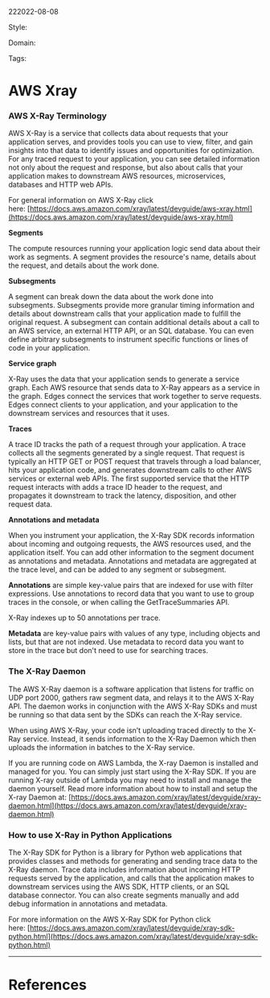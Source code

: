 222022-08-08

Style: 

Domain:

Tags:

# AWS Xray

### **AWS X-Ray Terminology**

AWS X-Ray is a service that collects data about requests that your application serves, and provides tools you can use to view, filter, and gain insights into that data to identify issues and opportunities for optimization. For any traced request to your application, you can see detailed information not only about the request and response, but also about calls that your application makes to downstream AWS resources, microservices, databases and HTTP web APIs.

For general information on AWS X-Ray click here: [https://docs.aws.amazon.com/xray/latest/devguide/aws-xray.html](https://docs.aws.amazon.com/xray/latest/devguide/aws-xray.html)

**Segments**

The compute resources running your application logic send data about their work as segments. A segment provides the resource's name, details about the request, and details about the work done.

**Subsegments**

A segment can break down the data about the work done into subsegments. Subsegments provide more granular timing information and details about downstream calls that your application made to fulfill the original request. A subsegment can contain additional details about a call to an AWS service, an external HTTP API, or an SQL database. You can even define arbitrary subsegments to instrument specific functions or lines of code in your application.

**Service graph**

X-Ray uses the data that your application sends to generate a service graph. Each AWS resource that sends data to X-Ray appears as a service in the graph. Edges connect the services that work together to serve requests. Edges connect clients to your application, and your application to the downstream services and resources that it uses.

**Traces**

A trace ID tracks the path of a request through your application. A trace collects all the segments generated by a single request. That request is typically an HTTP GET or POST request that travels through a load balancer, hits your application code, and generates downstream calls to other AWS services or external web APIs. The first supported service that the HTTP request interacts with adds a trace ID header to the request, and propagates it downstream to track the latency, disposition, and other request data.

**Annotations and metadata**

When you instrument your application, the X-Ray SDK records information about incoming and outgoing requests, the AWS resources used, and the application itself. You can add other information to the segment document as annotations and metadata. Annotations and metadata are aggregated at the trace level, and can be added to any segment or subsegment.

**Annotations** are simple key-value pairs that are indexed for use with filter expressions. Use annotations to record data that you want to use to group traces in the console, or when calling the GetTraceSummaries API.

X-Ray indexes up to 50 annotations per trace.

**Metadata** are key-value pairs with values of any type, including objects and lists, but that are not indexed. Use metadata to record data you want to store in the trace but don't need to use for searching traces.

### **The X-Ray Daemon**

The AWS X-Ray daemon is a software application that listens for traffic on UDP port 2000, gathers raw segment data, and relays it to the AWS X-Ray API. The daemon works in conjunction with the AWS X-Ray SDKs and must be running so that data sent by the SDKs can reach the X-Ray service.

When using AWS X-Ray, your code isn’t uploading traced directly to the X-Ray service. Instead, it sends information to the X-Ray Daemon which then uploads the information in batches to the X-Ray service. 

If you are running code on AWS Lambda, the X-ray Daemon is installed and managed for you. You can simply just start using the X-Ray SDK. If you are running X-ray outside of Lambda you may need to install and manage the daemon yourself. Read more information about how to install and setup the X-ray Daemon at: [https://docs.aws.amazon.com/xray/latest/devguide/xray-daemon.html](https://docs.aws.amazon.com/xray/latest/devguide/xray-daemon.html)

### **How to use X-Ray in Python Applications**

The X-Ray SDK for Python is a library for Python web applications that provides classes and methods for generating and sending trace data to the X-Ray daemon. Trace data includes information about incoming HTTP requests served by the application, and calls that the application makes to downstream services using the AWS SDK, HTTP clients, or an SQL database connector. You can also create segments manually and add debug information in annotations and metadata.

For more information on the AWS X-Ray SDK for Python click here: [https://docs.aws.amazon.com/xray/latest/devguide/xray-sdk-python.html](https://docs.aws.amazon.com/xray/latest/devguide/xray-sdk-python.html)



___
# References
